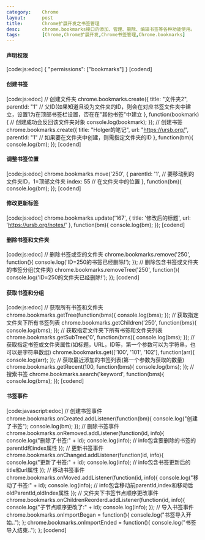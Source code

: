 ```yaml
---
category:    Chrome
layout:      post
title:       Chrome扩展开发之书签管理
desc:        chrome.bookmarks接口的添加、管理、删除、编辑书签等各种功能使用。
tags:        [Chrome,Chrome扩展开发,Chrome书签管理,Chrome.bookmarks]
---
```

#### 声明权限
[code:js:edoc]
{
    "permissions": ["bookmarks"]
}
[codend]

#### 创建书签
[code:js:edoc]
// 创建文件夹
chrome.bookmarks.create({
    title: "文件夹2",
    parentId: "1"   // 父ID(如果知道且设为文件夹的ID，则会在对应书签文件夹中建立，设置1为在顶部书签栏设置，否在在"其他书签"中建立
}, function(bookmark){
    // 创建成功会反回该文件夹对象
    console.log(bookmark);
});
// 创建书签
chrome.bookmarks.create({
    title: "Holger的笔记",
    url: "https://ursb.org/",
    parentId: "1"   // 如果要在文件夹中创建，则需指定文件夹的ID
}, function(bm){
    console.log(bm);
});
[codend]

#### 调整书签位置
[code:js:edoc]
chrome.bookmarks.move('250', {
    parentId: '1',  // 要移动到的文件夹ID，1=顶部文件夹
    index: 55       // 在文件夹中的位置
}, function(bm){
    console.log(bm);
});
[codend]

#### 修改更新标签
[code:js:edoc]
chrome.bookmarks.update('167', {
    title: '修改后的标题',
    url: 'https://ursb.org/notes/'
}, function(bm){
    console.log(bm);
});
[codend]

#### 删除书签和文件夹
[code:js:edoc]
// 删除书签或空的文件夹
chrome.bookmarks.remove('250', function(){
    console.log('ID=250的书签已经删除!');
});
// 删除包含书签或文件夹的书签分组(文件夹)
chrome.bookmarks.removeTree('250', function(){
    console.log('ID=250的文件夹已经删除!');
});
[codend]

#### 获取书签和分组
[code:js:edoc]
// 获取所有书签和文件夹
chrome.bookmarks.getTree(function(bms){
    console.log(bms);
});
// 获取指定文件夹下所有书签列表
chrome.bookmarks.getChildren('250', function(bms){
    console.log(bms);
});
// 获取指定文件夹下所有书签和文件夹列表
chrome.bookmarks.getSubTree('0', function(bms){
    console.log(bms);
});
// 获取指定书签或文件夹属性(如标题，URL，ID等，第一个参数可以为字符串，也可以是字符串数组)
chrome.bookmarks.get(['100', '101', '102'], function(arr){
    console.log(arr);
});
// 获取最近添加的书签列表(第一个参数为获取的数量)
chrome.bookmarks.getRecent(100, function(bms){
    console.log(bms);
});
// 搜索书签
chrome.bookmarks.search('keyword', function(bms){
    console.log(bms);
});
[codend]

#### 书签事件
[code:javascript:edoc]
// 创建书签事件
chrome.bookmarks.onCreated.addListener(function(bm){
    console.log("创建了书签");
    console.log(bm);
});
// 删除书签事件
chrome.bookmarks.onRemoved.addListener(function(id, info){
    console.log("删除了书签:" + id);
    console.log(info);    // info包含要删除的书签的parentId和index属性
});
// 更新书签事件
chrome.bookmarks.onChanged.addListener(function(id, info){
    console.log("更新了书签:" + id);
    console.log(info);    // info包含书签更新后的title和url属性
});
// 移动书签事件
chrome.bookmarks.onMoved.addListener(function(id, info){
    console.log("移动了书签:" + id);
    console.log(info);    // info包含移动前parentId,index和移动后oldParentId,oldIndex属性
});
// 文件夹下书签节点顺序更改事件
chrome.bookmarks.onChildrenReorderd.addListener(function(id, info){
    console.log("子节点顺序更改了:" + id);
    console.log(info);
});
// 导入书签事件
chrome.bookmarks.onImportBegan = function(){
    console.log("书签导入开始..");
};
chrome.bookmarks.onImportEnded = function(){
    console.log("书签导入结束..");
};
[codend]